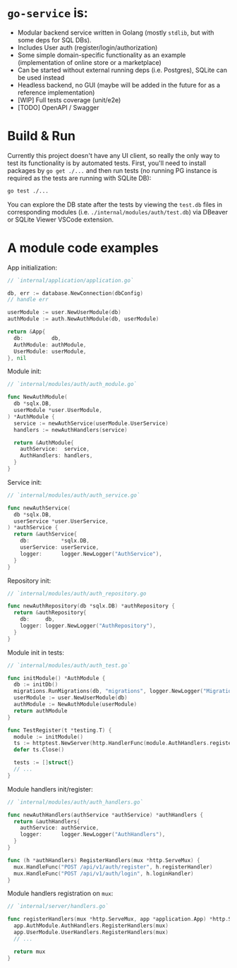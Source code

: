 # `go-service` is:

- Modular backend service written in Golang (mostly `stdlib`, but with some deps for SQL DBs).
- Includes User auth (register/login/authorization)
- Some simple domain-specific functionality as an example (implementation of online store or a marketplace)
- Can be started without external running deps (i.e. Postgres), SQLite can be used instead
- Headless backend, no GUI (maybe will be added in the future for as a reference implementation)
- [WIP] Full tests coverage (unit/e2e)
- [TODO] OpenAPI / Swagger

# Build & Run

Currently this project doesn't have any UI client,
so really the only way to test its functionality is by automated tests.
First, you'll need to install packages by `go get ./...` and then run tests
(no running PG instance is required as the tests are running with SQLite DB):
```bash
go test ./...
```
You can explore the DB state after the tests by viewing the `test.db` files
in corresponding modules (i.e. `./internal/modules/auth/test.db`)
via DBeaver or SQLite Viewer VSCode extension.

# A module code examples

App initialization:
```go
// `internal/application/application.go`

db, err := database.NewConnection(dbConfig)
// handle err

userModule := user.NewUserModule(db)
authModule := auth.NewAuthModule(db, userModule)

return &App{
  db:         db,
  AuthModule: authModule,
  UserModule: userModule,
}, nil
```

Module init:
```go
// `internal/modules/auth/auth_module.go`

func NewAuthModule(
  db *sqlx.DB,
  userModule *user.UserModule,
) *AuthModule {
  service := newAuthService(userModule.UserService)
  handlers := newAuthHandlers(service)

  return &AuthModule{
    authService:  service,
    AuthHandlers: handlers,
  }
}
```

Service init:
```go
// `internal/modules/auth/auth_service.go`

func newAuthService(
  db *sqlx.DB,
  userService *user.UserService,
) *authService {
  return &authService{
    db:          *sqlx.DB,
    userService: userService,
    logger:      logger.NewLogger("AuthService"),
  }
}
```

Repository init:
```go
// `internal/modules/auth/auth_repository.go

func newAuthRepository(db *sqlx.DB) *authRepository {
  return &authRepository{
    db:     db,
    logger: logger.NewLogger("AuthRepository"),
  }
}
```

Module init in tests:
```go
// `internal/modules/auth/auth_test.go`

func initModule() *AuthModule {
  db := initDb()
  migrations.RunMigrations(db, "migrations", logger.NewLogger("Migrations"), database.SQLite)
  userModule := user.NewUserModule(db)
  authModule := NewAuthModule(userModule)
  return authModule
}

func TestRegister(t *testing.T) {
  module := initModule()
  ts := httptest.NewServer(http.HandlerFunc(module.AuthHandlers.registerHandler))
  defer ts.Close()

  tests := []struct{}
  // ...
}
```

Module handlers init/register:
```go
// `internal/modules/auth/auth_handlers.go`

func newAuthHandlers(authService *authService) *authHandlers {
  return &authHandlers{
    authService: authService,
    logger:      logger.NewLogger("AuthHandlers"),
  }
}

func (h *authHandlers) RegisterHandlers(mux *http.ServeMux) {
  mux.HandleFunc("POST /api/v1/auth/register", h.registerHandler)
  mux.HandleFunc("POST /api/v1/auth/login", h.loginHandler)
}
```

Module handlers registration on `mux`:
```go
// `internal/server/handlers.go`

func registerHandlers(mux *http.ServeMux, app *application.App) *http.ServeMux {
  app.AuthModule.AuthHandlers.RegisterHandlers(mux)
  app.UserModule.UserHandlers.RegisterHandlers(mux)
  // ...

  return mux
}
```

